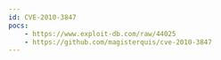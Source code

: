 ```yaml
---
id: CVE-2010-3847
pocs:
    - https://www.exploit-db.com/raw/44025
    - https://github.com/magisterquis/cve-2010-3847
---
```

